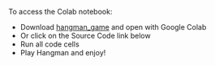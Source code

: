 To access the Colab notebook:
* Download [hangman_game](https://github.com/bonnieweaver007/bonnieweaver007.github.io/blob/main/files/hangman_game_v3.ipynb) and open with Google Colab
* Or click on the Source Code link below
* Run all code cells
* Play Hangman and enjoy!
